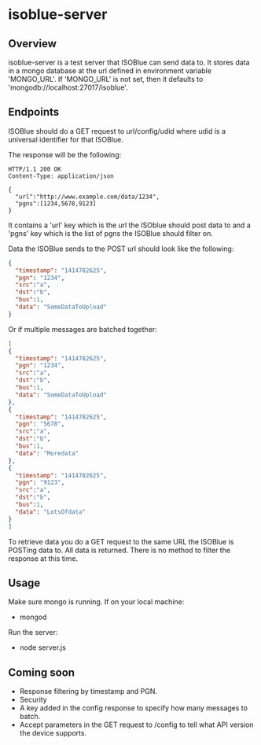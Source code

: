 isoblue-server
==========

Overview
--------
isoblue-server is a test server that ISOBlue can send data to. It stores data in a mongo database at the url defined in environment variable 'MONGO_URL'. If 'MONGO_URL' is not set, then it defaults to 'mongodb://localhost:27017/isoblue'.

Endpoints
-----
ISOBlue should do a GET request to url/config/udid where udid is a universal identifier for that ISOBlue. 

The response will be the following:

```http
HTTP/1.1 200 OK
Content-Type: application/json

{
  "url":"http://www.example.com/data/1234",
  "pgns":[1234,5678,9123]
}
```

It contains a 'url' key which is the url the ISOblue should post data to and a 'pgns' key which is the list of pgns the ISOBlue should filter on.

Data the ISOBlue sends to the POST url should look like the following:

```json
{
  "timestamp": "1414782625",
  "pgn": "1234",
  "src":"a",
  "dst":"b",
  "bus":1,
  "data": "SomeDataToUpload"
}
```

Or if multiple messages are batched together:

```json
[
{
  "timestamp": "1414782625",
  "pgn": "1234",
  "src":"a",
  "dst":"b",
  "bus":1,
  "data": "SomeDataToUpload"
},
{
  "timestamp": "1414782625",
  "pgn": "5678",
  "src":"a",
  "dst":"b",
  "bus":1,
  "data": "Moredata"
},
{
  "timestamp": "1414782625",
  "pgn": "9123",
  "src":"a",
  "dst":"b",
  "bus":1,
  "data": "LotsOfdata"
}
]
```

To retrieve data you do a GET request to the same URL the ISOBlue is POSTing data to. All data is returned. There is no method to filter the response at this time.

Usage
-----
Make sure mongo is running. If on your local machine:
- mongod

Run the server:
- node server.js

Coming soon
-----
- Response filtering by timestamp and PGN.
- Security
- A key added in the config response to specify how many messages to batch.
- Accept parameters in the GET request to /config to tell what API version the device supports.


